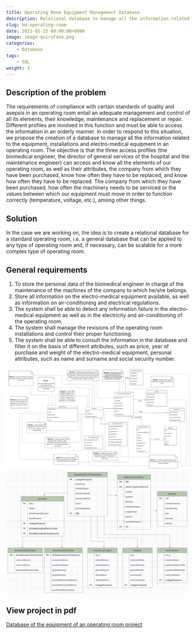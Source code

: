 ```yaml
---
title: Operating Room Equipment Management Database
description: Relational database to manage all the information related to the equipment, installations and electro-medical equipment in an operating room.
slug: bd-operating-room
date: 2022-05-25 00:00:00+0000
image: image-quirofano.png
categories:
    - Database
tags:
    - SQL
weight: 1
---
```


## Description of the problem
The requirements of compliance with certain standards of quality and asepsis in an operating room entail an adequate management and control of all its elements, their knowledge, maintenance and replacement or repair. Different profiles are involved in this function and must be able to access the information in an orderly manner. In order to respond to this situation, we propose the creation of a database to manage all the information related to the equipment, installations and electro-medical equipment in an operating room. The
objective is that the three access profiles (the biomedical engineer, the director of general services of the hospital and the maintenance engineer) can access and know all the elements of our operating room, as well as their attributes, the company from which they have been purchased, know how often they have to be replaced, and know how often they have to be replaced.
The company from which they have been purchased, how often the machinery needs to be serviced or the values between which our equipment must move in order to function correctly (temperature, voltage, etc.), among other things.

## Solution
In the case we are working on, the idea is to create a relational database for a standard operating room, i.e. a general database that can be applied to any type of operating room and, if necessary, can be scalable for a more complex type of operating room.

## General requirements
1. To store the personal data of the biomedical engineer in charge of the maintenance of the machines of the company to which he/she belongs.
2. Store all information on the electro-medical equipment available, as well as information on air-conditioning and electrical regulations.
3. The system shall be able to detect any information failure in the electro-medical equipment as well as in the electricity and air-conditioning of the operating room.
4. The system shall manage the revisions of the operating room installations and control their proper functioning.
5. The system shall be able to consult the information in the database and filter it on the basis of different attributes, such as price, year of purchase and weight of the electro-medical equipment, personal attributes, such as name and surname and social security number.

![Conceptual Diagram](diagrama-conceptual.png) ![Relational Diagram](diagrama-relacional.png)

## View project in pdf
[Database of the equipment of an operating room project](Proyecto-base-de-datos-QUIROFANO.pdf)

